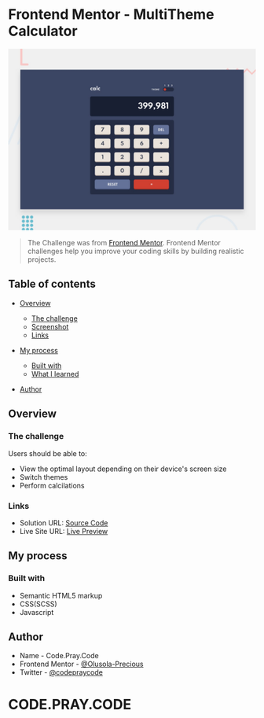 # Frontend Mentor - MultiTheme Calculator

![Design preview for the calculator app code challenge](./design/desktop-preview.jpg)

> The Challenge was from [Frontend Mentor](https://www.frontendmentor.io/challenges). Frontend Mentor challenges help you improve your coding skills by building realistic projects. 

## Table of contents

- [Overview](#overview)
  - [The challenge](#the-challenge)
  - [Screenshot](#screenshot)
  - [Links](#links)
- [My process](#my-process)
  - [Built with](#built-with)
  - [What I learned](#what-i-learned)

- [Author](#author)


## Overview

### The challenge

Users should be able to:

- View the optimal layout depending on their device's screen size
- Switch themes
- Perform calcilations


### Links

- Solution URL: [Source Code](https://github.com/Olusola-Precious/calculator)
- Live Site URL: [Live Preview](https://calculator-liard-six.vercel.app/)

## My process

### Built with

- Semantic HTML5 markup
- CSS(SCSS)
- Javascript
## Author

- Name - Code.Pray.Code
- Frontend Mentor - [@Olusola-Precious](https://www.frontendmentor.io/profile/Olusola-Precious])
- Twitter - [@codepraycode](https://www.twitter.com/codepraycode)
# CODE.PRAY.CODE